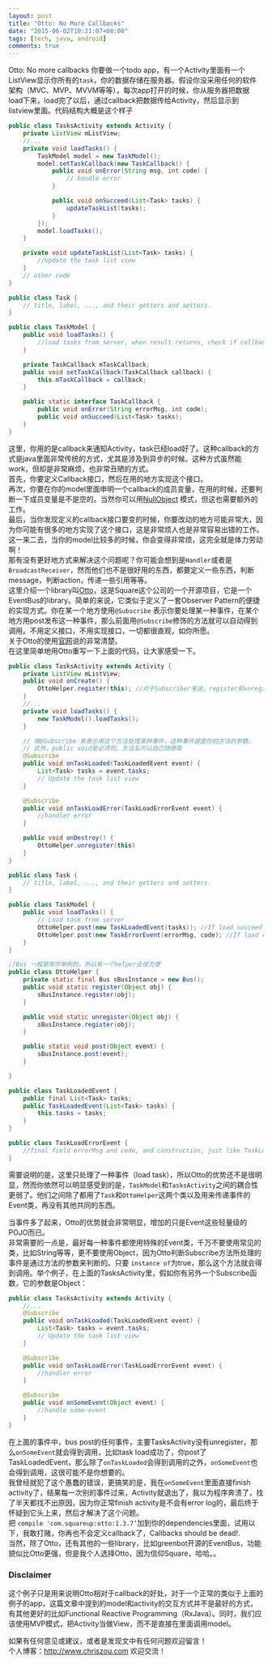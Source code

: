 ```yaml
---
layout: post
title: "Otto: No More Callbacks"
date: "2015-06-02T10:21:07+08:00"
tags: [tech, java, android]
comments: true
---
```


Otto: No more callbacks
你要做一个todo app，有一个Activity里面有一个ListView显示你所有的`task`，你的数据存储在服务器。假设你没采用任何的软件架构（MVC、MVP、MVVM等等），每次app打开的时候，你从服务器把数据load下来，load完了以后，通过callback把数据传给Activity，然后显示到listview里面。代码结构大概是这个样子  

```Java
public class TasksActivity extends Activity {
	private ListView mListView;
	//...
	private void loadTasks() {
		TaskModel model = new TaskModel();
		model.setTaskCallback(new TaskCallback() {
			public void onError(String msg, int code) {
				// handle error
			}

			public void onSucceed(List<Task> tasks) {
				updateTaskList(tasks);
			}
		});
		model.loadTasks();
	}

	private void updateTaskList(List<Task> tasks) {
		//Update the task list view
	}
	// other code
}

public class Task {
	// title, label, ..., and their getters and setters.
}

public class TaskModel {
	public void loadTasks() {
		//load tasks from server, when result returns, check if callback is not null and call callback
	}

	private TaskCallback mTaskCallback;
	public void setTaskCallback(TaskCallback callback) {
		this.mTaskCallback = callback;
	}

	public static interface TaskCallback {
		public void onError(String errorMsg, int code);
		public void onSucceed(List<Task> tasks);
	}
}
```

这里，你用的是callback来通知Activity，task已经load好了。这种callback的方式是java里面非常传统的方式，尤其是涉及到异步的时候。这种方式虽然能work，但却是非常麻烦，也非常丑陋的方式。  
首先，你要定义Callback接口，然后在用的地方实现这个接口。  
再次，你要在你的model里面申明一个callback的成员变量，在用的时候，还要判断一下成员变量是不是空的。当然你可以用[NullObject](http://en.wikipedia.org/wiki/Null_Object_pattern) 模式，但这也需要额外的工作。  
最后，当你发现定义的callback接口要变的时候，你要改动的地方可能非常大，因为你可能有很多的地方实现了这个接口，这是非常烦人也是非常容易出错的工作。  
这一来二去，当你的model比较多的时候，你会变得非常烦，这完全就是体力劳动啊！  
那有没有更好地方式来解决这个问题呢？你可能会想到是`Handler`或者是`BroadcastReceiver`，然而他们也不是很好用的东西，都要定义一些东西，判断message，判断action，传递一些引用等等。  
这里介绍一个library叫[Otto](https://github.com/square/otto)，这是Square这个公司的一个开源项目，它是一个EventBus的library。简单的来说，它类似于定义了一套Observer Pattern的便捷的实现方式。你在某一个地方使用`@Subscribe` 表示你要处理某一种事件，在某个地方用post发布这一种事件，那么前面用`@Subscribe`修饰的方法就可以自动得到调用。不用定义接口，不用实现接口，一切都很直观，如你所愿。  
关于Otto的使用[官网](http://square.github.io/otto/)说的非常清楚。  
在这里简单地用Otto重写一下上面的代码，让大家感受一下。  

```Java
public class TasksActivity extends Activity {
	private ListView mListView;
	public void onCreate() {
		OttoHelper.register(this); //对于Subscriber来说，register和unregister是有必要的
	}
	//...
	private void loadTasks() {
		new TaskModel().loadTasks();
	}

	// 用@Subscribe 来表示用这个方法处理某种事件，这种事件就是你的方法的参数。
	// 此外，public void是必须的，方法名可以自己随便取
 	@Subscribe
	public void onTaskLoaded(TaskLoadedEvent event) {
		List<Task> tasks = event.tasks;
		// Update the task list view
	}

	@Subscribe
	public void onTaskLoadError(TaskLoadErrorEvent event) {
		//handler error
	}

	public void onDestroy() {
		OttoHelper.unregister(this)
	}
}

public class Task {
	// title, label, ..., and their getters and setters.
}

public class TaskModel {
	public void loadTasks() {
		// Load task from server
		OttoHelper.post(new TaskLoadedEvent(tasks)); //If load succeed
		OttoHelper.post(new TaskErrorEvent(errorMsg, code); //If load error
	}
}

//Bus 一般是用作单例的，所以有一个helper会很方便
public class OttoHelper {
	private static final Bus sBusInstance = new Bus();
	public void static register(Object obj) {
		sBusInstance.register(obj);
	}

	public void static unregister(Object obj) {
		sBusInstance.register(obj);
	}

	public static void post(Object event) {
		sBusInstance.post(event);
	}

}

public class TaskLoadedEvent {
	public final List<Task> tasks;
	public TaskLoadedEvent(List<Task> tasks) {
		this.tasks = tasks;
	}
}

public class TaskLoadErrorEvent {
	//final field errorMsg and code, and construction, just like TaskLoadedEvent
}
```

需要说明的是，这里只处理了一种事件（load task），所以Otto的优势还不是很明显，然而你依然可以明显感受到的是，`TaskModel`和`TasksActivity`之间的耦合性更弱了。他们之间除了都用了`Task`和`OttoHelper`这两个类以及用来传递事件的Event类，再没有其他共同的东西。  

当事件多了起来，Otto的优势就会非常明显，增加的只是Event这些轻量级的POJO而已。  
非常需要的一点是，最好每一种事件都使用特殊的Event类，千万不要使用常见的类，比如String等等，更不要使用Object，因为Otto判断Subscribe方法所处理的事件是通过方法的参数来判断的。只要 `instance of`为true，那么这个方法就会得到调用。举个例子，在上面的TasksActivity里，假如你有另外一个Subscribe函数，它的参数是Object：  

```Java
public class TasksActivity extends Activity {
	//...
	@Subscribe
	public void onTaskLoaded(TaskLoadedEvent event) {
		List<Task> tasks = event.tasks;
		// Update the task list view
	}

	@Subscribe
	public void onTaskLoadError(TaskLoadErrorEvent event) {
		//handler error
	}

	@Subscribe
	public void onSomeEvent(Object event) {
		//handle some-event
	}
}
```

在上面的事件中，bus post的任何事件，主要TasksActivity没有unregister，那么`onSomeEvent`就会得到调用，比如task load成功了，你post了TaskLoadedEvent，那么除了`onTaskLoaded`会得到调用的之外，`onSomeEvent`也会得到调用，这很可能不是你想要的。  
我曾经就犯了这个愚蠢的错误，更搞笑的是，我在`onSomeEvent`里面直接finish activity了，结果每一次别的事件过来，Activity就退出了，我以为程序奔溃了，找了半天都找不出原因，因为你正常finish activity是不会有error log的，最后终于怀疑到它头上来，然后才解决了这个问题。  
把 `compile 'com.squareup:otto:1.3.7’`加到你的dependencies里面，试用以下，我敢打赌，你再也不会定义callback了，Callbacks should be dead!.  
当然，除了Otto，还有其他的一些library，比如greenbot开源的EventBus，功能貌似比Otto更强，但是我个人选择Otto，因为信仰Square，哈哈。。  

### Disclaimer
这个例子只是用来说明Otto相对于callback的好处，对于一个正常的类似于上面的例子的app，这篇文章中提到的model和activity的交互方式并不是最好的方式，有其他更好的比如Functional Reactive Programming（RxJava）。同时，我们应该使用MVP模式，把Activity当做View，而不是直接在里面调用model。  

如果有任何意见或建议，或者是发现文中有任何问题欢迎留言！  
个人博客：http://www.chriszou.com 欢迎交流！  
